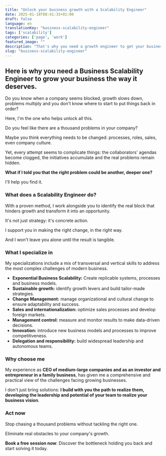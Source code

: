 ```yaml
---
title: "Unlock your business growth with a Scalability Engineer"
date: 2025-01-18T08:41:33+01:00
draft: false
language: en
translationKey: "business-scalability-engineer"
tags: ['scalability']
categories: ['page', 'work']
featured_image: ""
description: "That's why you need a growth engineer to get your business where it deserves to be."
slug: "business-scalability-engineer"
---
```

## Here is why you need a Business Scalability Engineer to grow your business the way it deserves.

Do you know when a company seems blocked, growth slows down, problems multiply and you don't know where to start to put things back in order?

Here, I'm the one who helps unlock all this.

Do you feel like there are a thousand problems in your company?  

Maybe you think everything needs to be changed: processes, roles, sales, even company culture.  

Yet, every attempt seems to complicate things: the collaborators' agendas become clogged, the initiatives accumulate and the real problems remain hidden.

**What if I told you that the right problem could be another, deeper one?**

I'll help you find it.

### What does a Scalability Engineer do?

With a proven method, I work alongside you to identify the real block that hinders growth and transform it into an opportunity.

It's not just strategy: it's concrete action.

I support you in making the right change, in the right way.

And I won't leave you alone until the result is tangible.

### What I specialize in

My specializations include a mix of transversal and vertical skills to address the most complex challenges of modern business.

* **Exponential Business Scalability:** Create replicable systems, processes and business models.
* **Sustainable growth:** identify growth levers and build tailor-made strategies.
* **Change Management:** manage organizational and cultural change to ensure adaptability and success.
* **Sales and internationalization:** optimize sales processes and develop foreign markets.
* **Management control:** measure and monitor results to make data-driven decisions.
* **Innovation:** introduce new business models and processes to improve competitiveness.
* **Delegation and responsibility:** build widespread leadership and autonomous teams.
### Why choose me
My experience as **CEO of medium-large companies and as an investor and entrepreneur in a family business**, has given me a comprehensive and practical view of the challenges facing growing businesses.

I don't just bring solutions: **I build with you the path to realize them, developing the leadership and potential of your team to realize your business vision**.
### **Act now**
Stop chasing a thousand problems without tackling the right one.

Eliminate real obstacles to your company's growth.

**Book a free session now**: Discover the bottleneck holding you back and start solving it today.

<!-- Calendly inline widget begin -->
<div class="calendly-inline-widget" data-url="https://calendly.com/matteo-cervelli/free-strategic-coaching-session" style="min-width:320px;height:700px;"></div>
<script type="text/javascript" src="https://assets.calendly.com/assets/external/widget.js" async></script>
<!-- Calendly inline widget end -->